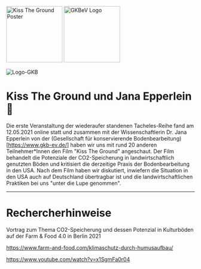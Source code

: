 <img src="https://user-images.githubusercontent.com/44900699/119657577-61962380-be2c-11eb-888a-3ad6d4406505.jpg" alt="Kiss The Ground Poster" width="150"/>
<img src="https://user-images.githubusercontent.com/44900699/119657265-f8aeab80-be2b-11eb-8352-56642447dd94.png" alt="GKBeV Logo" width="150"/>




![Logo-GKB]()

# Kiss The Ground und Jana Epperlein 🌳
Die erste Veranstaltung der wiederaufer standenen Tacheles-Reihe fand am 12.05.2021 online statt und zusammen mit der Wissenschaftlerin Dr. Jana Epperlein von der (Gesellschaft für konservierende Bodenbearbeitung)[https://www.gkb-ev.de/] haben wir uns mit rund 20 anderen Teilnehmer*Innen den Film "Kiss The Ground" angeschaut. Der Film behandelt die Potenziale der CO2-Speicherung in landwirtschaftlich genutzten Böden und kritisiert die derzeitige Praxis der Bodenbearbeitung in den USA. Nach dem Film haben wir diskutiert, inwiefern die Situation in den USA auch auf Deutschland übertragbar ist und die landwirtschaftlichen Praktiken bei uns "unter die Lupe genommen".




***

# Rechercherhinweise

Vortrag zum Thema CO2-Speicherung und dessen Potenzial in Kulturböden auf der Farm & Food 4.0 in Berlin 2021

https://www.farm-and-food.com/klimaschutz-durch-humusaufbau/

https://www.youtube.com/watch?v=x1SgmFa0r04

